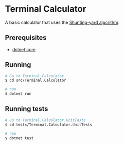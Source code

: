 # Terminal Calculator

A basic calculator that uses the  [Shunting-yard algorithm](https://en.wikipedia.org/wiki/Shunting-yard_algorithm).

## Prerequisites
* [dotnet core](https://dotnet.microsoft.com/download)

## Running
```bash
# Go to Terminal.Calculator
$ cd src/Terminal.Calculator

# run
$ dotnet run
```

## Running tests
```bash
# Go to Terminal.Calculator.UnitTests
$ cd tests/Terminal.Calculator.UnitTests

# run
$ dotnet test
```